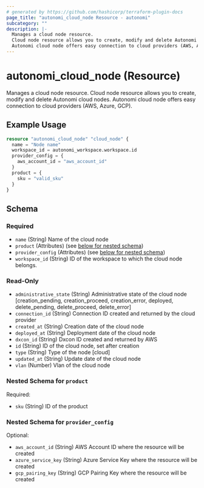 ```yaml
---
# generated by https://github.com/hashicorp/terraform-plugin-docs
page_title: "autonomi_cloud_node Resource - autonomi"
subcategory: ""
description: |-
  Manages a cloud node resource.
  Cloud node resource allows you to create, modify and delete Autonomi cloud nodes.
  Autonomi cloud node offers easy connection to cloud providers (AWS, Azure, GCP).
---
```


# autonomi_cloud_node (Resource)

Manages a cloud node resource.
Cloud node resource allows you to create, modify and delete Autonomi cloud nodes.
Autonomi cloud node offers easy connection to cloud providers (AWS, Azure, GCP).

## Example Usage

```terraform
resource "autonomi_cloud_node" "cloud_node" {
  name = "Node name"
  workspace_id = autonomi_workspace.workspace.id
  provider_config = {
    aws_account_id = "aws_account_id"
  }
  product = {
    sku = "valid_sku"
  }
}
```

<!-- schema generated by tfplugindocs -->
## Schema

### Required

- `name` (String) Name of the cloud node
- `product` (Attributes) (see [below for nested schema](#nestedatt--product))
- `provider_config` (Attributes) (see [below for nested schema](#nestedatt--provider_config))
- `workspace_id` (String) ID of the workspace to which the cloud node belongs.

### Read-Only

- `administrative_state` (String) Administrative state of the cloud node [creation_pending, creation_proceed, creation_error,
deployed, delete_pending, delete_proceed, delete_error]
- `connection_id` (String) Connection ID created and returned by the cloud provider
- `created_at` (String) Creation date of the cloud node
- `deployed_at` (String) Deployment date of the cloud node
- `dxcon_id` (String) Dxcon ID created and returned by AWS
- `id` (String) ID of the cloud node, set after creation
- `type` (String) Type of the node [cloud]
- `updated_at` (String) Update date of the cloud node
- `vlan` (Number) Vlan of the cloud node

<a id="nestedatt--product"></a>
### Nested Schema for `product`

Required:

- `sku` (String) ID of the product

<a id="nestedatt--provider_config"></a>
### Nested Schema for `provider_config`

Optional:

- `aws_account_id` (String) AWS Account ID where the resource will be created
- `azure_service_key` (String) Azure Service Key where the resource will be created
- `gcp_pairing_key` (String) GCP Pairing Key where the resource will be created
